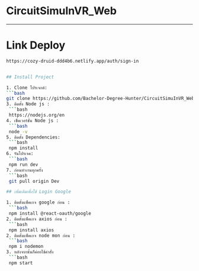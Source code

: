 # CircuitSimuInVR_Web

---
# Link Deploy
   ```bash
   https://cozy-druid-ddd4b6.netlify.app/auth/sign-in


## Install Project

1. Clone โปรเจกต์:
   ```bash
   git clone https://github.com/Bachelor-Degree-Hunter/CircuitSimuInVR_Web.git
3. ติดตั้ง Node js :
    ```bash
    https://nodejs.org/en
4. เช็คเวอร์ชั่น Node js :
    ```bash
    node -v
5. ติดตั้ง Dependencies:
    ```bash
    npm install
6. รันโปรเจค:
    ```bash
    npm run dev
7. ก่อนทำงานทุกครั้ง
    ```bash
    git pull origin Dev

## เพิ่มเติมเพื่อใช้ Login Google

1. ติดตั้งแพ็คเกจ google ก่อน :
    ```bash
    npm install @react-oauth/google
2. ติดตั้งแพ็คเกจ axios ก่อน :
    ```bash
    npm install axios
2. ติดตั้งแพ็คเกจ node mon ก่อน :
    ```bash
    npm i nodemon
3. หลังจากนั้นก็ค่อยใช้คำสั่ง 
    ```bash
    npm start

